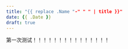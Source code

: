 ```yaml
---
title: "{{ replace .Name "-" " " | title }}"
date: {{ .Date }}
draft: true
---
```


第一次测试！！！！！！！！！！！！！！！


